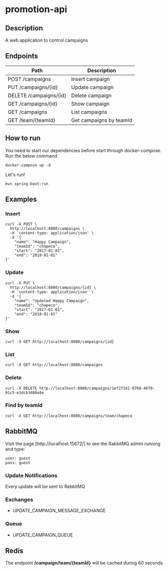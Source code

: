 # promotion-api

## Description
A web application to control campaigns

## Endpoints

| Path                   | Description             |
|------------------------|-------------------------|
| POST /campaigns        | Insert campaign         |
| PUT /campaigns/{id}    | Update campaign         |
| DELETE /campaigns/{id} | Delete campaign         |
| GET /campaigns/{id}    | Show campaign           |
| GET /campaigns         | List campaigns          |
| GET /team/{teamId}     | Get campaigns by teamId |

## How to run
You need to start our dependencies before start through docker-compose. Run the below command
```
docker-compose up -d
```
Let's run!
```
mvn spring-boot:run
```

## Examples
### Insert
```
curl -X POST \
  http://localhost:8080/campaigns \
  -H 'content-type: application/json' \
  -d '{
	"name": "Happy Campaign",
	"teamId": "chapeco",
	"start": "2017-01-01",
	"end": "2018-01-01"
}'
```

### Update
```
curl -X PUT \
  http://localhost:8080/campaigns/{id} \
  -H 'content-type: application/json' \
  -d '{
	"name": "Updated Happy Campaign",
	"teamId": "chapeco",
	"start": "2017-01-01",
	"end": "2010-01-01"
}'
```

### Show
```
curl -X GET http://localhost:8080/campaigns/{id}
```

### List
```
curl -X GET http://localhost:8080/campaigns
```

### Delete
```
curl -X DELETE http://localhost:8080/campaigns/1ef27161-9760-46f0-91c5-e3dcb3688e8e
```

### Find by teamId
```
curl -X GET http://localhost:8080/campaigns/team/chapeco
```

## RabbitMQ
Visit the page [http://localhost:15672/] to see the RabbitMQ admin running and type:
```
user: guest
pass: guest
```

### Update Notifications
Every update will be sent to RabbitMQ
### Exchanges
- UPDATE_CAMPAIGN_MESSAGE_EXCHANGE
### Queue
- UPDATE_CAMPAIGN_QUEUE

## Redis
The endpoint **/campaign/team/{teamId}** will be cached during 60 seconds
